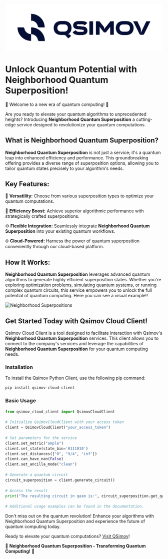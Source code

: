 <p align="center">
  <img src="docs/_static/QSimov_dark.svg" alt="Qsimov Logo" width="500"/>
</p>

# Unlock Quantum Potential with Neighborhood Quantum Superposition!

🌌 Welcome to a new era of quantum computing! 🌌

Are you ready to elevate your quantum algorithms to unprecedented heights? Introducing **Neighborhood Quantum Superposition** a cutting-edge service designed to revolutionize your quantum computations.

## What is **Neighborhood Quantum Superposition**?

**Neighborhood Quantum Superposition** is not just a service; it's a quantum leap into enhanced efficiency and performance. This groundbreaking offering provides a diverse range of superposition options, allowing you to tailor quantum states precisely to your algorithm's needs.

## Key Features:

🚀 **Versatility:** Choose from various superposition types to optimize your quantum computations.

🧠 **Efficiency Boost:** Achieve superior algorithmic performance with strategically crafted superpositions.

⚙️ **Flexible Integration:** Seamlessly integrate **Neighborhood Quantum Superposition** into your existing quantum workflows.

🌐 **Cloud-Powered:** Harness the power of quantum superposition conveniently through our cloud-based platform.

## How It Works:

**Neighborhood Quantum Superposition** leverages advanced quantum algorithms to generate highly efficient superposition states. Whether you're exploring optimization problems, simulating quantum systems, or running complex quantum circuits, this service empowers you to unlock the full potential of quantum computing. Here you can see a visual example!!

![Neighborhood Superpositions](docs/_static/neighborhood_superpositions.svg)

## Get Started Today with Qsimov Cloud Client!

Qsimov Cloud Client is a tool designed to facilitate interaction with Qsimov's **Neighborhood Quantum Superposition** services. This client allows you to connect to the company's services and leverage the capabilities of **Neighborhood Quantum Superposition** for your quantum computing needs.

### Installation

To install the Qsimov Python Client, use the following pip command:

```bash
pip install qsimov-cloud-client
```

### Basic Usage

```python 
from qsimov_cloud_client import QsimovCloudClient

# Initialize QsimovCloudClient with your access token
client = QsimovCloudClient("your_access_token")

# Set parameters for the service
client.set_metric("ample")
client.set_state(state_bin='0111010')
client.set_distances(["0", "9/4", "inf"])
client.can_have_nan(False)
client.set_ancilla_mode("clean")

# Generate a quantum circuit
circuit_superposition = client.generate_circuit()

# Access the result
print("The resulting circuit in qasm is:", circuit_superposition.get_qasm_code())

# Additional usage examples can be found in the documentation.
```

Don't miss out on the quantum revolution! Enhance your algorithms with Neighborhood Quantum Superposition and experience the future of quantum computing today.

Ready to elevate your quantum computations? [Visit QSimov](https://qsimov.com/)!

🚀 **Neighborhood Quantum Superposition - Transforming Quantum Computing!** 🚀
